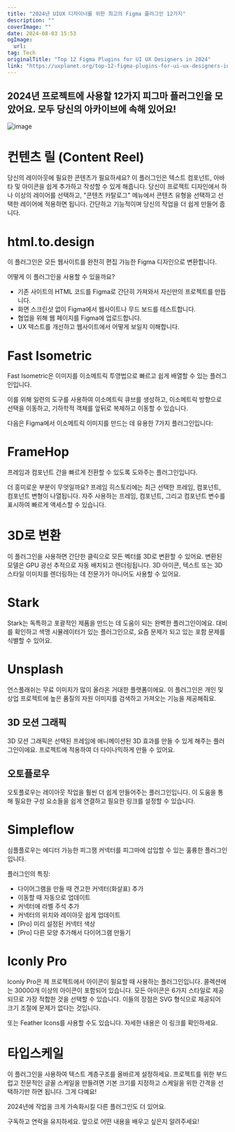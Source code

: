 ```yaml
---
title: "2024년 UIUX 디자이너를 위한 최고의 Figma 플러그인 12가지"
description: ""
coverImage: ""
date: 2024-08-03 15:53
ogImage: 
  url: 
tag: Tech
originalTitle: "Top 12 Figma Plugins for UI UX Designers in 2024"
link: "https://uxplanet.org/top-12-figma-plugins-for-ui-ux-designers-in-2024-c54e320dadf9"
---
```




## 2024년 프로젝트에 사용할 12가지 피그마 플러그인을 모았어요. 모두 당신의 아카이브에 속해 있어요!

![image](https://miro.medium.com/v2/resize:fit:1400/1*xy6KPsP_cD5-9qYUN78Lnw.gif)

# 컨텐츠 릴 (Content Reel)

당신의 레이아웃에 필요한 콘텐츠가 필요하세요? 이 플러그인은 텍스트 컴포넌트, 아바타 및 아이콘을 쉽게 추가하고 작성할 수 있게 해줍니다. 당신이 프로젝트 디자인에서 하나 이상의 레이어를 선택하고, "콘텐츠 카탈로그" 메뉴에서 콘텐츠 유형을 선택하고 선택한 레이어에 적용하면 됩니다. 간단하고 기능적이며 당신의 작업을 더 쉽게 만들어 줍니다.

<div class="content-ad"></div>

# html.to.design

이 플러그인은 모든 웹사이트를 완전히 편집 가능한 Figma 디자인으로 변환합니다.

어떻게 이 플러그인을 사용할 수 있을까요?

- 기존 사이트의 HTML 코드를 Figma로 간단히 가져와서 자신만의 프로젝트를 만듭니다.
- 화면 스크린샷 없이 Figma에서 웹사이트나 무드 보드를 테스트합니다.
- 협업을 위해 웹 페이지를 Figma에 업로드합니다.
- UX 텍스트를 개선하고 웹사이트에서 어떻게 보일지 이해합니다.

<div class="content-ad"></div>

# Fast Isometric

Fast Isometric은 이미지를 이소메트릭 투영법으로 빠르고 쉽게 배열할 수 있는 플러그인입니다.

이를 위해 일련의 도구를 사용하여 이소메트릭 큐브를 생성하고, 이소메트릭 방향으로 선택을 이동하고, 기하학적 객체를 앞뒤로 복제하고 이동할 수 있습니다.

다음은 Figma에서 이소메트릭 이미지를 만드는 데 유용한 7가지 플러그인입니다:

<div class="content-ad"></div>

# FrameHop

프레임과 컴포넌트 간을 빠르게 전환할 수 있도록 도와주는 플러그인입니다.

더 흥미로운 부분이 무엇일까요? 프레임 히스토리에는 최근 선택한 프레임, 컴포넌트, 컴포넌트 변형이 나열됩니다. 자주 사용하는 프레임, 컴포넌트, 그리고 컴포넌트 변수를 표시하여 빠르게 액세스할 수 있습니다.

# 3D로 변환

<div class="content-ad"></div>

이 플러그인을 사용하면 간단한 클릭으로 모든 벡터를 3D로 변환할 수 있어요. 변환된 모델은 GPU 광선 추적으로 자동 배치되고 렌더링됩니다. 3D 아이콘, 텍스트 또는 3D 스타일 이미지를 렌더링하는 데 전문가가 아니어도 사용할 수 있어요.

# Stark

Stark는 독특하고 포괄적인 제품을 만드는 데 도움이 되는 완벽한 플러그인이에요. 대비를 확인하고 색맹 시뮬레이터가 있는 플러그인으로, 요즘 문제가 되고 있는 포함 문제를 식별할 수 있어요.

# Unsplash

<div class="content-ad"></div>

언스플래쉬는 무료 이미지가 많이 올라온 거대한 플랫폼이에요. 이 플러그인은 개인 및 상업 프로젝트에 높은 품질의 자원 이미지를 검색하고 가져오는 기능을 제공해줘요.

## 3D 모션 그래픽

3D 모션 그래픽은 선택된 프레임에 애니메이션된 3D 효과를 만들 수 있게 해주는 플러그인이에요. 프로젝트에 적용하여 더 다이나믹하게 만들 수 있어요.

## 오토플로우

<div class="content-ad"></div>

오토플로우는 레이아웃 작업을 훨씬 더 쉽게 만들어주는 플러그인입니다. 이 도움을 통해 필요한 구성 요소들을 쉽게 연결하고 필요한 링크를 설정할 수 있습니다.

# Simpleflow

심플플로우는 에디터 가능한 피그잼 커넥터를 피그마에 삽입할 수 있는 훌륭한 플러그인입니다.

플러그인의 특징:

<div class="content-ad"></div>

- 다이어그램을 만들 때 견고한 커넥터(화살표) 추가
- 이동할 때 자동으로 업데이트
- 커넥터에 라벨 주석 추가
- 커넥터의 위치와 레이아웃 쉽게 업데이트
- [Pro] 미리 설정된 커넥터 색상
- [Pro] 다른 모양 추가해서 다이어그램 만들기

# Iconly Pro

Iconly Pro은 제 프로젝트에서 아이콘이 필요할 때 사용하는 플러그인입니다. 콜렉션에는 30000개 이상의 아이콘이 포함되어 있습니다. 모든 아이콘은 6가지 스타일로 제공되므로 가장 적합한 것을 선택할 수 있습니다. 이들의 장점은 SVG 형식으로 제공되어 크기 조절에 문제가 없다는 것입니다.

또는 Feather Icons를 사용할 수도 있습니다. 자세한 내용은 이 링크를 확인하세요.

<div class="content-ad"></div>

# 타입스케일

이 플러그인을 사용하여 텍스트 계층구조를 올바르게 설정하세요. 프로젝트를 위한 부드럽고 전문적인 글꼴 스케일을 만들려면 기본 크기를 지정하고 스케일을 위한 간격을 선택하기만 하면 됩니다. 그게 다예요!

2024년에 작업을 크게 가속화시킬 다른 플러그인도 더 있어요.

구독하고 연락을 유지하세요. 앞으로 어떤 내용을 배우고 싶은지 알려주세요!

<div class="content-ad"></div>
